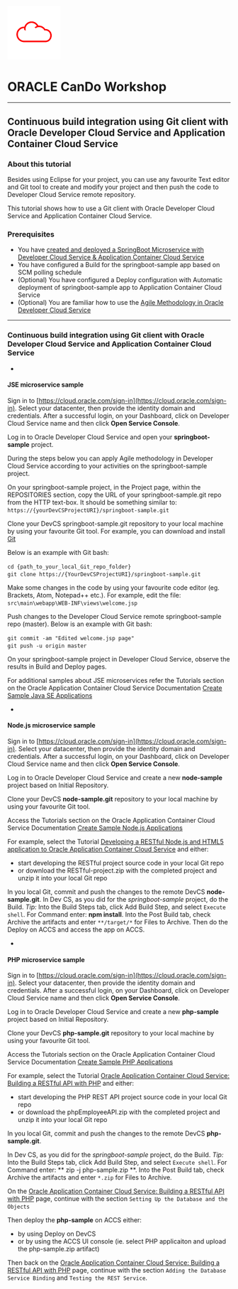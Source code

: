 ![](../common/images/customer.logo.png)
---
# ORACLE CanDo Workshop #
-----
## Continuous build integration using Git client with Oracle Developer Cloud Service and Application Container Cloud Service ##

### About this tutorial ###
Besides using Eclipse for your project, you can use any favourite Text editor and Git tool to create and modify your project and then push the code to Developer Cloud Service remote repository.

This tutorial shows how to use a Git client with Oracle Developer Cloud Service and Application Container Cloud Service.

### Prerequisites ###

- You have [created and deployed a SpringBoot Microservice with Developer Cloud Service & Application Container Cloud Service](../springboot-sample/README.md)
- You have configured a Build for the springboot-sample app based on SCM polling schedule
- (Optional) You have configured a Deploy configuration with Automatic deployment of springboot-sample app to Application Container Cloud Service 
- (Optional) You are familiar how to use the [Agile Methodology in Oracle Developer Cloud Service](../agile/README.md) 

----

### Continuous build integration using Git client with Oracle Developer Cloud Service and Application Container Cloud Service ###

-

#### JSE microservice sample ####

Sign in to [https://cloud.oracle.com/sign-in](https://cloud.oracle.com/sign-in). Select your datacenter, then provide the identity domain and credentials. After a successful login, on your Dashboard, click on Developer Cloud Service name and then click **Open Service Console**.

Log in to Oracle Developer Cloud Service and open your **springboot-sample** project.

During the steps below you can apply Agile methodology in Developer Cloud Service according to your activities on the springboot-sample project.

On your springboot-sample project, in the Project page, within the REPOSITORIES section, copy the URL of your springboot-sample.git repo from the HTTP text-box. It should be something similar to: `https://{yourDevCSProjectURI}/springboot-sample.git` 

Clone your DevCS springboot-sample.git repository to your local machine by using your favourite Git tool. 
For example, you can download and install [Git](https://git-scm.com/downloads)

Below is an example with Git bash:

`cd {path_to_your_local_Git_repo_folder}`		
`git clone https://{YourDevCSProjectURI}/springboot-sample.git `

Make some changes in the code by using your favourite code editor (eg. Brackets, Atom, Notepad++ etc.). For example, edit the file:
`src\main\webapp\WEB-INF\views\welcome.jsp`

Push changes to the Developer Cloud Service remote springboot-sample repo (master). 
Below is an example with Git bash:

`git commit -am "Edited welcome.jsp page"`		
`git push -u origin master`

On your springboot-sample project in Developer Cloud Service, observe the results in Build and Deploy pages.

For additional samples about JSE microservices refer the Tutorials section on the Oracle Application Container Cloud Service Documentation [Create Sample Java SE Applications](http://docs.oracle.com/en/cloud/paas/app-container-cloud/create-sample-java-se-applications.html)

-

#### Node.js microservice sample ####

Sign in to [https://cloud.oracle.com/sign-in](https://cloud.oracle.com/sign-in). Select your datacenter, then provide the identity domain and credentials. After a successful login, on your Dashboard, click on Developer Cloud Service name and then click **Open Service Console**.

Log in to Oracle Developer Cloud Service and create a new **node-sample** project based on Initial Repository.

Clone your DevCS **node-sample.git** repository to your local machine by using your favourite Git tool. 

Access the Tutorials section on the Oracle Application Container Cloud Service Documentation [Create Sample Node.js Applications](http://docs.oracle.com/en/cloud/paas/app-container-cloud/create-sample-node.js-applications.html)

For example, select the Tutorial [Developing a RESTful Node.js and HTML5 application to Oracle Application Container Cloud Service](http://www.oracle.com/webfolder/technetwork/tutorials/obe/cloud/apaas/node-basicRest/nodecloud-REST.html#overview) and either:
+ start developing the RESTful project source code in your local Git repo
+ or download the RESTful-project.zip  with the completed project and unzip it into your local Git repo

In you local Git, commit and push the changes to the remote DevCS **node-sample.git**. 
In Dev CS, as you did for the *springboot-sample* project, do the Build. *Tip:* Into the Build Steps tab, click Add Build Step, and select `Execute shell`. For Command enter: **npm install**. Into the Post Build tab, check Archive the artifacts and enter `**/target/*` for Files to Archive. 
Then do the Deploy on ACCS and access the app on ACCS.

-

#### PHP microservice sample ####

Sign in to [https://cloud.oracle.com/sign-in](https://cloud.oracle.com/sign-in). Select your datacenter, then provide the identity domain and credentials. After a successful login, on your Dashboard, click on Developer Cloud Service name and then click **Open Service Console**.

Log in to Oracle Developer Cloud Service and create a new **php-sample** project based on Initial Repository.

Clone your DevCS **php-sample.git** repository to your local machine by using your favourite Git tool. 

Access the Tutorials section on the Oracle Application Container Cloud Service Documentation [Create Sample PHP Applications](http://docs.oracle.com/en/cloud/paas/app-container-cloud/create-sample-php-applications.html)

For example, select the Tutorial [Oracle Application Container Cloud Service: Building a RESTful API with PHP](http://www.oracle.com/webfolder/technetwork/tutorials/obe/cloud/apaas/php/php-employees-service/php-employees-service.html) and either:
+ start developing the PHP REST API project source code in your local Git repo
+ or download the phpEmployeeAPI.zip with the completed project and unzip it into your local Git repo

In you local Git, commit and push the changes to the remote DevCS **php-sample.git**. 

In Dev CS, as you did for the *springboot-sample* project, do the Build.
*Tip:* Into the Build Steps tab, click Add Build Step, and select `Execute shell`. For Command enter: ** zip -j php-sample.zip **. Into the Post Build tab, check Archive the artifacts and enter `*.zip` for Files to Archive. 

On the [Oracle Application Container Cloud Service: Building a RESTful API with PHP](http://www.oracle.com/webfolder/technetwork/tutorials/obe/cloud/apaas/php/php-employees-service/php-employees-service.html) page, continue with the section `Setting Up the Database and the Objects`

Then deploy the **php-sample** on ACCS either:
+ by using Deploy on DevCS 
+ or by using the ACCS UI console (ie. select PHP applicaiton and upload the php-sample.zip artifact)

Then back on the [Oracle Application Container Cloud Service: Building a RESTful API with PHP](http://www.oracle.com/webfolder/technetwork/tutorials/obe/cloud/apaas/php/php-employees-service/php-employees-service.html) page, continue with the section `Adding the Database Service Binding` and `Testing the REST Service`.
